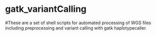 # gatk_variantCalling
#These are a set of shell scripts for automated processing of WGS files including preprocessing and variant calling with gatk haplotypecaller.
